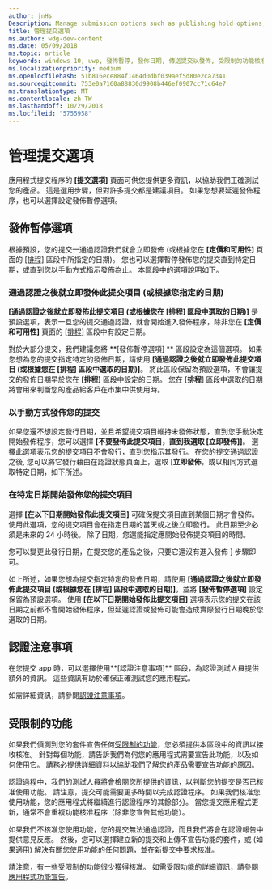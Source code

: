 ```yaml
---
author: jnHs
Description: Manage submission options such as publishing hold options, notes for certification, and more.
title: 管理提交選項
ms.author: wdg-dev-content
ms.date: 05/09/2018
ms.topic: article
keywords: windows 10, uwp, 發佈暫停, 發佈日期, 傳送提交以發佈, 受限制的功能核准
ms.localizationpriority: medium
ms.openlocfilehash: 51b816ece884f1464d0dbf039aef5d80e2ca7341
ms.sourcegitcommit: 753e0a7160a88830d9908b446ef0907cc71c64e7
ms.translationtype: MT
ms.contentlocale: zh-TW
ms.lasthandoff: 10/29/2018
ms.locfileid: "5755958"
---
```

# <a name="manage-submission-options"></a>管理提交選項

應用程式提交程序的 **\[提交選項\]** 頁面可供您提供更多資訊，以協助我們正確測試您的產品。 這是選用步驟，但對許多提交都是建議項目。 如果您想要延遲發佈程序，也可以選擇設定發佈暫停選項。


## <a name="publishing-hold-options"></a>發佈暫停選項

根據預設，您的提交一通過認證我們就會立即發佈 (或根據您在 **\[定價和可用性\]** 頁面的 [\[排程\]](configure-precise-release-scheduling.md) 區段中所指定的日期)。 您也可以選擇暫停發佈您的提交直到特定日期，或直到您以手動方式指示發佈為止。 本區段中的選項說明如下。 


### <a name="publish-your-submission-as-soon-as-it-passes-certification-or-per-dates-you-specify"></a>通過認證之後就立即發佈此提交項目 (或根據您指定的日期)

**\[通過認證之後就立即發佈此提交項目 (或根據您在 \[排程\] 區段中選取的日期)\]** 是預設選項，表示一旦您的提交通過認證，就會開始進入發佈程序，除非您在 **\[定價和可用性\]** 頁面的 [\[排程\]](configure-precise-release-scheduling.md) 區段中有設定日期。   

對於大部分提交，我們建議您將 **\[發佈暫停選項\] ** 區段設定為這個選項。 如果您想為您的提交指定特定的發佈日期，請使用 **\[通過認證之後就立即發佈此提交項目 (或根據您在 \[排程\] 區段中選取的日期)\]**。 將此區段保留為預設選項，不會讓提交的發佈日期早於您在 **\[排程\]** 區段中設定的日期。 您在 [**排程**\] 區段中選取的日期將會用來判斷您的產品給客戶在市集中供使用時。


### <a name="publish-your-submission-manually"></a>以手動方式發佈您的提交

如果您還不想設定發行日期，並且希望提交項目維持未發佈狀態，直到您手動決定開始發佈程序，您可以選擇 **\[不要發佈此提交項目，直到我選取 [立即發佈]\]**。 選擇此選項表示您的提交項目不會發行，直到您指示其發行。 在您的提交通過認證之後, 您可以將它發行藉由在認證狀態頁面上，選取 [**立即發佈**，或以相同方式選取特定日期，如下所述。


### <a name="start-publishing-your-submission-on-a-certain-date"></a>在特定日期開始發佈您的提交項目

選擇 **\[在以下日期開始發佈此提交項目\]** 可確保提交項目直到某個日期才會發佈。 使用此選項，您的提交項目會在指定日期的當天或之後立即發行。 此日期至少必須是未來的 24 小時後。 除了日期，您還能指定應開始發佈提交項目的時間。 

您可以變更此發行日期，在提交您的產品之後，只要它還沒有進入發佈 \] 步驟即可。 
 
如上所述，如果您想為提交指定特定的發佈日期，請使用 **\[通過認證之後就立即發佈此提交項目 (或根據您在 \[排程\] 區段中選取的日期)\]**，並將 **\[發佈暫停選項\]** 設定保留為預設選項。 使用 **\[在以下日期開始發佈此提交項目\]** 選項表示您的提交在該日期之前都不會開始發佈程序，但延遲認證或發佈可能會造成實際發行日期晚於您選取的日期。 


## <a name="notes-for-certification"></a>認證注意事項

在您提交 app 時，可以選擇使用**\[認證注意事項\]** 區段，為認證測試人員提供額外的資訊。 這些資訊有助於確保正確測試您的應用程式。 

如需詳細資訊，請參閱[認證注意事項](notes-for-certification.md)。


## <a name="restricted-capabilities"></a>受限制的功能

如果我們偵測到您的套件宣告任何[受限制的功能](../packaging/app-capability-declarations.md#restricted-capabilities)，您必須提供本區段中的資訊以接收核准。 針對每個功能，請告訴我們為何您的應用程式需要宣告此功能，以及如何使用它。 請務必提供詳細資料以協助我們了解您的產品需要宣告功能的原因。 

認證過程中，我們的測試人員將會檢閱您所提供的資訊，以判斷您的提交是否已核准使用功能。 請注意，提交可能需要更多時間以完成認證程序。 如果我們核准您使用功能，您的應用程式將繼續進行認證程序的其餘部分。 當您提交應用程式更新，通常不會重複功能核准程序（除非您宣告其他功能）。 

如果我們不核准您使用功能，您的提交無法通過認證，而且我們將會在認證報告中提供意見反應。 然後，您可以選擇建立新的提交和上傳不宣告功能的套件，或 (如果適用) 解決有關您使用功能的任何問題，並在新提交中要求核准。

請注意，有一些受限制的功能很少獲得核准。 如需受限功能的詳細資訊，請參閱[應用程式功能宣告](../packaging/app-capability-declarations.md#restricted-capabilities)。

